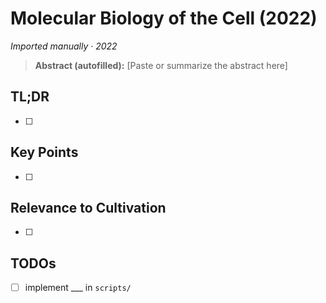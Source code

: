 # Molecular Biology of the Cell (2022)
*Imported manually · 2022*

> **Abstract (autofilled):**
> [Paste or summarize the abstract here]

## TL;DR <!-- mark complete when filled -->
- [ ]

## Key Points
- [ ]

## Relevance to Cultivation
- [ ]

## TODOs
- [ ] implement ___ in `scripts/`
